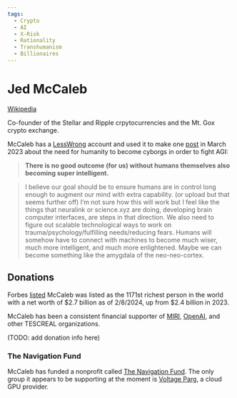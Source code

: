 ```yaml
---
tags:
  - Crypto
  - AI
  - X-Risk
  - Rationality
  - Transhumanism
  - Billionaires
---
```

# Jed McCaleb

[Wikipedia](https://en.wikipedia.org/wiki/Jed_McCaleb)

Co-founder of the Stellar and Ripple crpytocurrencies and the Mt. Gox crypto exchange.

McCaleb has a [LessWrong](LessWrong.md) account and used it to make one [post](https://www.lesswrong.com/posts/vEtdjWuFrRwffWBiP/we-have-to-upgrade)  in March 2023 about the need for humanity to become cyborgs in order to fight AGI:
>**There is no good outcome (for us) without humans themselves also becoming super intelligent.**

>I believe our goal should be to ensure humans are in control long enough to augment our mind with extra capability. (or upload but that seems further off) I’m not sure how this will work but I feel like the things that neuralink or science.xyz are doing, developing brain computer interfaces, are steps in that direction. We also need to figure out scalable technological ways to work on trauma/psychology/fulfilling needs/reducing fears. Humans will somehow have to connect with machines to become much wiser, much more intelligent, and much more enlightened. Maybe we can become something like the amygdala of the neo-neo-cortex.

## Donations

Forbes [listed](https://web.archive.org/web/20231215230143/https://www.forbes.com/profile/jed-mccaleb/) McCaleb was listed as the 1171st richest person in the world with a net worth of $2.7 billion as of 2/8/2024, up from $2.4 billion in 2023.

McCaleb has been a consistent financial supporter of [MIRI](../Cartography/Lesser%20Wrongia/MIRI.md), [OpenAI](../Cartography/Technomundistan-Technophilistan/OpenAI.md), and other TESCREAL organizations.

(TODO: add donation info here)

### The Navigation Fund

McCaleb has funded a nonprofit called [The Navigation Fund](https://www.navigation.org). The only group it appears to be supporting at the moment is [Voltage Parg](https://www.voltagepark.com/), a cloud GPU provider.
